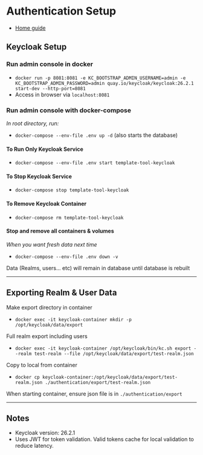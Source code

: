 # Authentication Setup
- [Home guide](../README.md)


## Keycloak Setup
### Run admin console in docker
- `docker run -p 8081:8081 -e KC_BOOTSTRAP_ADMIN_USERNAME=admin -e KC_BOOTSTRAP_ADMIN_PASSWORD=admin quay.io/keycloak/keycloak:26.2.1 start-dev --http-port=8081`
- Access in browser via `localhost:8081`

### Run admin console with docker-compose
*In root directory, run:*
- `docker-compose --env-file .env up -d` (also starts the database)

#### To Run Only Keycloak Service 
- `docker-compose --env-file .env start template-tool-keycloak`

#### To Stop Keycloak Service
 - `docker-compose stop template-tool-keycloak`

#### To Remove Keycloak Container
- `docker-compose rm template-tool-keycloak`

#### Stop and remove all containers & volumes
*When you want fresh data next time*
- `docker-compose --env-file .env down -v`


Data (Realms, users... etc) will remain in database until database is rebuilt

<hr>

## Exporting Realm & User Data
Make export directory in container
- `docker exec -it keycloak-container mkdir -p /opt/keycloak/data/export`

Full realm export including users
- `docker exec -it keycloak-container /opt/keycloak/bin/kc.sh export --realm test-realm --file /opt/keycloak/data/export/test-realm.json`

Copy to local from container
- `docker cp keycloak-container:/opt/keycloak/data/export/test-realm.json ./authentication/export/test-realm.json`

When starting container, ensure json file is in `./authentication/export`

<hr>

## Notes
- Keycloak version: 26.2.1
- Uses JWT for token validation. Valid tokens cache for local validation to reduce latency.